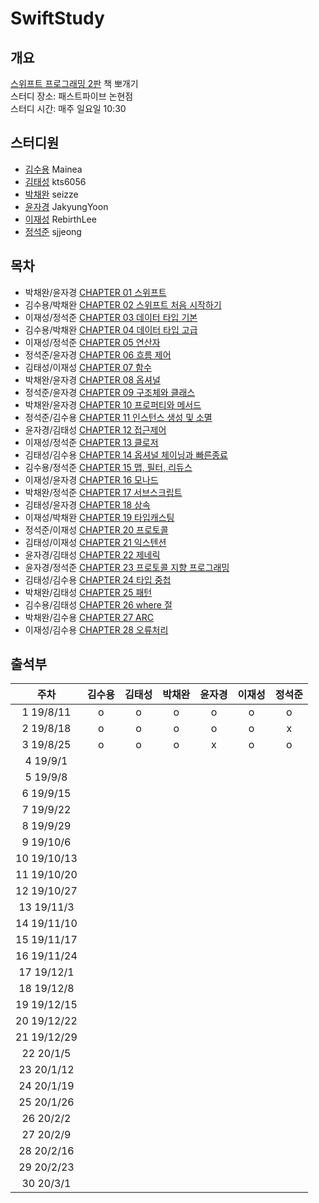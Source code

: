 # SwiftStudy
## 개요
[스위프트 프로그래밍 2판](http://www.hanbit.co.kr/store/books/look.php?p_code=B2206901403) 책 뽀개기  
스터디 장소: 패스트파이브 논현점  
스터디 시간: 매주 일요일 10:30


## 스터디원
- [김수용](https://github.com/Mainea) Mainea
- [김태성](https://github.com/kts6056) kts6056
- [박채완](https://github.com/seizze) seizze
- [윤자경](https://github.com/JakyungYoon) JakyungYoon
- [이재성](https://github.com/RebirthLee) RebirthLee
- [정석준](https://github.com/sjjeong) sjjeong

## 목차
- 박채완/윤자경 [CHAPTER 01 스위프트](./CHAPTER01/README.md)
- 김수용/박채완 [CHAPTER 02 스위프트 처음 시작하기](./CHAPTER02/README.md)
- 이재성/정석준 [CHAPTER 03 데이터 타입 기본](./CHAPTER03/README.md)
- 김수용/박채완 [CHAPTER 04 데이터 타입 고급](./CHAPTER04/README.md)
- 이재성/정석준 [CHAPTER 05 연산자](./CHAPTER05/README.md)
- 정석준/윤자경 [CHAPTER 06 흐름 제어](./CHAPTER06/README.md)
- 김태성/이재성 [CHAPTER 07 함수](./CHAPTER07/README.md)
- 박채완/윤자경 [CHAPTER 08 옵셔널](./CHAPTER08/README.md)
- 정석준/윤자경 [CHAPTER 09 구조체와 클래스](./CHAPTER09/README.md)
- 박채완/윤자경 [CHAPTER 10 프로퍼티와 메서드](./CHAPTER10/README.md)
- 정석준/김수용 [CHAPTER 11 인스턴스 생성 및 소멸](./CHAPTER11/README.md)
- 윤자경/김태성 [CHAPTER 12 접근제어](./CHAPTER12/README.md)
- 이재성/정석준 [CHAPTER 13 클로저](./CHAPTER13/README.md)
- 김태성/김수용 [CHAPTER 14 옵셔널 체이닝과 빠른종료](./CHAPTER14/README.md)
- 김수용/정석준 [CHAPTER 15 맵, 필터, 리듀스](./CHAPTER15/README.md)
- 이재성/윤자경 [CHAPTER 16 모나드](./CHAPTER16/README.md)
- 박채완/정석준 [CHAPTER 17 서브스크립트](./CHAPTER17/README.md)
- 김태성/윤자경 [CHAPTER 18 상속](./CHAPTER18/README.md)
- 이재성/박채완 [CHAPTER 19 타입캐스팅](./CHAPTER19/README.md)
- 정석준/이재성 [CHAPTER 20 프로토콜](./CHAPTER20/README.md)
- 김태성/이재성 [CHAPTER 21 익스텐션](./CHAPTER21/README.md)
- 윤자경/김태성 [CHAPTER 22 제네릭](./CHAPTER22/README.md)
- 윤자경/정석준 [CHAPTER 23 프로토콜 지향 프로그래밍](./CHAPTER23/README.md)
- 김태성/김수용 [CHAPTER 24 타입 중첩](./CHAPTER24/README.md)
- 박채완/김태성 [CHAPTER 25 패턴](./CHAPTER25/README.md)
- 김수용/김태성 [CHAPTER 26 where 절](./CHAPTER26/README.md)
- 박채완/김수용 [CHAPTER 27 ARC](./CHAPTER27/README.md)
- 이재성/김수용 [CHAPTER 28 오류처리](./CHAPTER28/README.md)


## 출석부
|주차|김수용|김태성|박채완|윤자경|이재성|정석준|
|:-:|:-:|:-:|:-:|:-:|:-:|:-:|
|1 19/8/11|o|o|o|o|o|o|
|2 19/8/18|o|o|o|o|o|x|
|3 19/8/25|o|o|o|x|o|o|
|4 19/9/1|||||||
|5 19/9/8|||||||
|6 19/9/15|||||||
|7 19/9/22|||||||
|8 19/9/29|||||||
|9 19/10/6|||||||
|10 19/10/13|||||||
|11 19/10/20|||||||
|12 19/10/27|||||||
|13 19/11/3|||||||
|14 19/11/10|||||||
|15 19/11/17|||||||
|16 19/11/24|||||||
|17 19/12/1|||||||
|18 19/12/8|||||||
|19 19/12/15|||||||
|20 19/12/22|||||||
|21 19/12/29|||||||
|22 20/1/5|||||||
|23 20/1/12|||||||
|24 20/1/19|||||||
|25 20/1/26|||||||
|26 20/2/2|||||||
|27 20/2/9|||||||
|28 20/2/16|||||||
|29 20/2/23|||||||
|30 20/3/1|||||||
